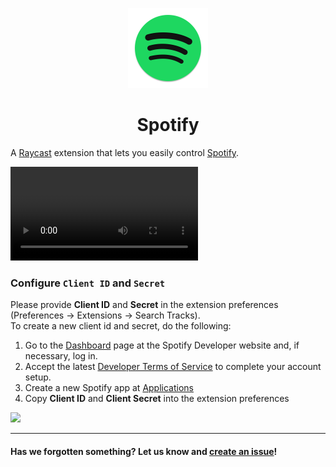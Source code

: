 <p align="center">
   <img src="assets/icon.png" height="128">
   <h1 align="center">Spotify</h1>
 </p>

 A [Raycast](https://raycast.com/) extension that lets you easily control [Spotify](https://spotify.com).

 ![Example of Spotify Extension on Raycast](https://user-images.githubusercontent.com/15333662/144867047-d047c089-104d-4709-b28d-1d369a2dab8c.mp4)

### Configure `Client ID` and `Secret`

Please provide **Client ID** and **Secret** in the extension preferences (Preferences -> Extensions -> Search Tracks).\
To create a new client id and secret, do the following:

1. Go to the [Dashboard](https://developer.spotify.com/dashboard) page at the Spotify Developer website and, if necessary, log in.
2. Accept the latest [Developer Terms of Service](https://developer.spotify.com/terms/) to complete your account setup.
3. Create a new Spotify app at [Applications](https://developer.spotify.com/dashboard/applications)
4. Copy **Client ID** and **Client Secret** into the extension preferences

![](https://cln.sh/8rCev4/download)

---

#### Has we forgotten something? Let us know and [create an issue](https://github.com/raycast/extensions/issues/new/choose)!
